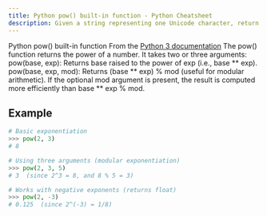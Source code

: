 ```yaml
---
title: Python pow() built-in function - Python Cheatsheet
description: Given a string representing one Unicode character, return an integer representing the Unicode code point of that character.
---
```


<base-title :title="frontmatter.title" :description="frontmatter.description">
Python pow() built-in function
</base-title>

<base-disclaimer>
  <base-disclaimer-title>
    From the <a target="_blank" href="https://docs.python.org/3/library/functions.html#pow">Python 3 documentation</a>
  </base-disclaimer-title>
  <base-disclaimer-content>
   The pow() function returns the power of a number. It takes two or three arguments:
    pow(base, exp): Returns base raised to the power of exp (i.e., base ** exp).
    pow(base, exp, mod): Returns (base ** exp) % mod (useful for modular arithmetic).
    If the optional mod argument is present, the result is computed more efficiently than base ** exp % mod.
  </base-disclaimer-content>
</base-disclaimer>

## Example

```python
# Basic exponentiation
>>> pow(2, 3)
# 8

# Using three arguments (modular exponentiation)
>>> pow(2, 3, 5)
# 3  (since 2^3 = 8, and 8 % 5 = 3)

# Works with negative exponents (returns float)
>>> pow(2, -3)
# 0.125  (since 2^(-3) = 1/8)
```


<!-- remove this tag to start editing this page -->
<empty-section />
<!-- remove this tag to start editing this page -->
